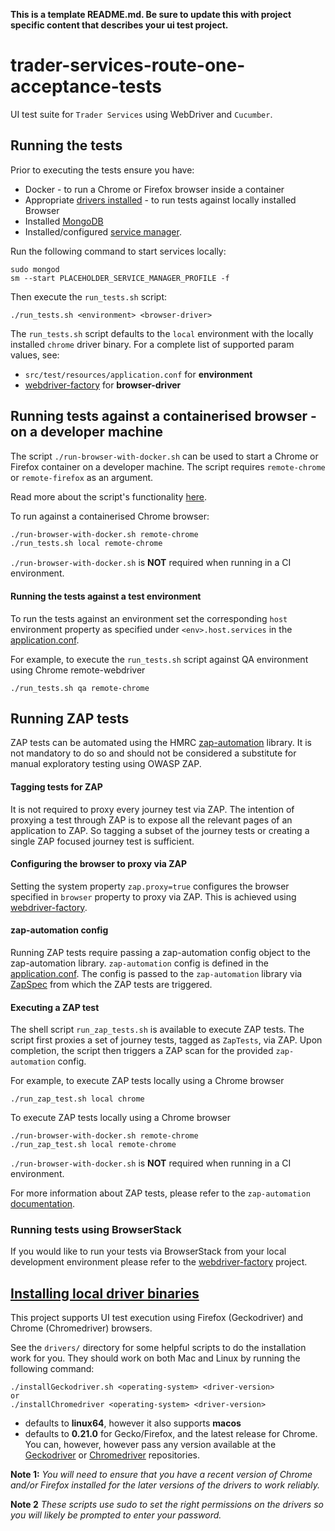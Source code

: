 **This is a template README.md.  Be sure to update this with project specific content that describes your ui test project.**

# trader-services-route-one-acceptance-tests
UI test suite for `Trader Services` using WebDriver and `Cucumber`.  

## Running the tests

Prior to executing the tests ensure you have:
 - Docker - to run a Chrome or Firefox browser inside a container 
 - Appropriate [drivers installed](#install-driver-binary) - to run tests against locally installed Browser
 - Installed [MongoDB](https://docs.mongodb.com/manual/installation/) 
 - Installed/configured [service manager](https://github.com/hmrc/service-manager).  

Run the following command to start services locally:

    sudo mongod
    sm --start PLACEHOLDER_SERVICE_MANAGER_PROFILE -f

Then execute the `run_tests.sh` script:

    ./run_tests.sh <environment> <browser-driver>

The `run_tests.sh` script defaults to the `local` environment with the locally installed `chrome` driver binary.  For a complete list of supported param values, see:
 - `src/test/resources/application.conf` for **environment** 
 - [webdriver-factory](https://github.com/hmrc/webdriver-factory#2-instantiating-a-browser-with-default-options) for **browser-driver**

## Running tests against a containerised browser - on a developer machine

The script `./run-browser-with-docker.sh` can be used to start a Chrome or Firefox container on a developer machine. 
The script requires `remote-chrome` or `remote-firefox` as an argument.

Read more about the script's functionality [here](run-browser-with-docker.sh).

To run against a containerised Chrome browser:

```bash
./run-browser-with-docker.sh remote-chrome 
./run_tests.sh local remote-chrome
```

`./run-browser-with-docker.sh` is **NOT** required when running in a CI environment. 

#### Running the tests against a test environment

To run the tests against an environment set the corresponding `host` environment property as specified under
 `<env>.host.services` in the [application.conf](/src/test/resources/application.conf). 

For example, to execute the `run_tests.sh` script against QA  environment using Chrome remote-webdriver

    ./run_tests.sh qa remote-chrome

## Running ZAP tests

ZAP tests can be automated using the HMRC [zap-automation](https://github.com/hmrc/zap-automation) library. It is not mandatory to do so and should not be considered a substitute for manual exploratory testing using OWASP ZAP.

#### Tagging tests for ZAP

It is not required to proxy every journey test via ZAP. The intention of proxying a test through ZAP is to expose all the
 relevant pages of an application to ZAP. So tagging a subset of the journey tests or creating a 
 single ZAP focused journey test is sufficient.

#### Configuring the browser to proxy via ZAP 

Setting the system property `zap.proxy=true` configures the browser specified in `browser` property to proxy via ZAP. 
This is achieved using [webdriver-factory](https://github.com/hmrc/webdriver-factory#proxying-trafic-via-zap).  

#### zap-automation config
Running ZAP tests require passing a zap-automation config object to the zap-automation library. `zap-automation` config is 
defined in the [application.conf](/src/test/resources/application.conf). The config is passed to the `zap-automation`
library via [ZapSpec](/src/test/scala/uk/gov/hmrc/test/ui/ZapSpec.scala) from which the ZAP tests are triggered.

#### Executing a ZAP test

The shell script `run_zap_tests.sh` is available to execute ZAP tests. The script first proxies a set of journey tests, 
tagged as `ZapTests`, via ZAP. Upon completion, the script then triggers a ZAP scan for the provided `zap-automation` config. 

For example, to execute ZAP tests locally using a Chrome browser

```
./run_zap_test.sh local chrome
```

To execute ZAP tests locally using a Chrome browser

```
./run-browser-with-docker.sh remote-chrome 
./run_zap_test.sh local remote-chrome
``` 

`./run-browser-with-docker.sh` is **NOT** required when running in a CI environment.


For more information about ZAP tests, please refer to the `zap-automation` [documentation](https://github.com/hmrc/zap-automation/blob/master/README.md).

### Running tests using BrowserStack
If you would like to run your tests via BrowserStack from your local development environment please refer to the [webdriver-factory](https://github.com/hmrc/webdriver-factory/blob/master/README.md/#user-content-running-tests-using-browser-stack) project.

## [Installing local driver binaries](#install-driver-binaries)

This project supports UI test execution using Firefox (Geckodriver) and Chrome (Chromedriver) browsers. 

See the `drivers/` directory for some helpful scripts to do the installation work for you.  They should work on both Mac and Linux by running the following command:

    ./installGeckodriver.sh <operating-system> <driver-version>
    or
    ./installChromedriver <operating-system> <driver-version>

- *<operating-system>* defaults to **linux64**, however it also supports **macos**
- *<driver-version>* defaults to **0.21.0** for Gecko/Firefox, and the latest release for Chrome.  You can, however, however pass any version available at the [Geckodriver](https://github.com/mozilla/geckodriver/tags) or [Chromedriver](http://chromedriver.storage.googleapis.com/) repositories.

**Note 1:** *You will need to ensure that you have a recent version of Chrome and/or Firefox installed for the later versions of the drivers to work reliably.*

**Note 2** *These scripts use sudo to set the right permissions on the drivers so you will likely be prompted to enter your password.*
